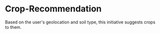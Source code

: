 # Crop-Recommendation
Based on the user's geolocation and soil type, this initiative suggests crops to them.
